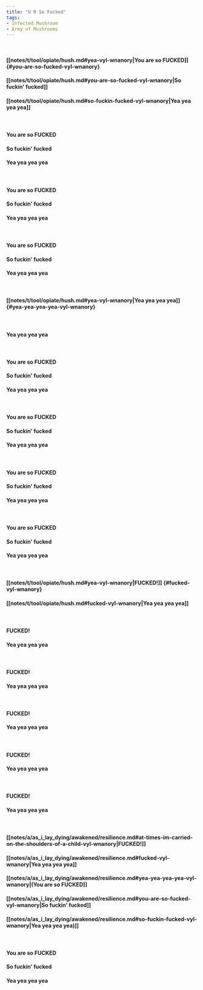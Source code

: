 ```yaml
---
title: "U R So Fucked"
tags:
- Infected Mushroom
- Army of Mushrooms
---
```

&nbsp;
#### [[notes/t/tool/opiate/hush.md#yea-vyl-wnanory|You are so FUCKED]] {#you-are-so-fucked-vyl-wnanory}
#### [[notes/t/tool/opiate/hush.md#you-are-so-fucked-vyl-wnanory|So fuckin' fucked]]
#### [[notes/t/tool/opiate/hush.md#so-fuckin-fucked-vyl-wnanory|Yea yea yea yea]]
&nbsp;
#### You are so FUCKED
#### So fuckin' fucked
#### Yea yea yea yea
&nbsp;
#### You are so FUCKED
#### So fuckin' fucked
#### Yea yea yea yea
&nbsp;
#### You are so FUCKED
#### So fuckin' fucked
#### Yea yea yea yea
&nbsp;
#### [[notes/t/tool/opiate/hush.md#yea-vyl-wnanory|Yea yea yea yea]] {#yea-yea-yea-yea-vyl-wnanory}
&nbsp;
#### Yea yea yea yea
&nbsp;
#### You are so FUCKED
#### So fuckin' fucked
#### Yea yea yea yea
&nbsp;
#### You are so FUCKED
#### So fuckin' fucked
#### Yea yea yea yea
&nbsp;
#### You are so FUCKED
#### So fuckin' fucked
#### Yea yea yea yea
&nbsp;
#### You are so FUCKED
#### So fuckin' fucked
#### Yea yea yea yea
&nbsp;
#### [[notes/t/tool/opiate/hush.md#yea-vyl-wnanory|FUCKED!]] {#fucked-vyl-wnanory}
#### [[notes/t/tool/opiate/hush.md#fucked-vyl-wnanory|Yea yea yea yea]]
&nbsp;
#### FUCKED!
#### Yea yea yea yea
&nbsp;
#### FUCKED!
#### Yea yea yea yea
&nbsp;
#### FUCKED!
#### Yea yea yea yea
&nbsp;
#### FUCKED!
#### Yea yea yea yea
&nbsp;
#### FUCKED!
#### Yea yea yea yea
&nbsp;
#### [[notes/a/as_i_lay_dying/awakened/resilience.md#at-times-im-carried-on-the-shoulders-of-a-child-vyl-wnanory|FUCKED!]]
#### [[notes/a/as_i_lay_dying/awakened/resilience.md#fucked-vyl-wnanory|Yea yea yea yea]]
#### [[notes/a/as_i_lay_dying/awakened/resilience.md#yea-yea-yea-yea-vyl-wnanory|(You are so FUCKED]]
#### [[notes/a/as_i_lay_dying/awakened/resilience.md#you-are-so-fucked-vyl-wnanory|So fuckin' fucked]]
#### [[notes/a/as_i_lay_dying/awakened/resilience.md#so-fuckin-fucked-vyl-wnanory|Yea yea yea yea)]]
&nbsp;
#### You are so FUCKED
#### So fuckin' fucked
#### Yea yea yea yea
